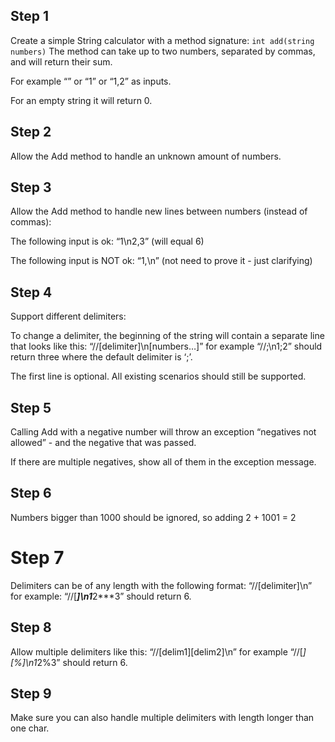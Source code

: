 
## Step 1
Create a simple String calculator with a method signature:
    ```
        int add(string numbers)
    ```
The method can take up to two numbers, separated by commas, and will return their sum.

For example “” or “1” or “1,2” as inputs.

For an empty string it will return 0.

## Step 2
Allow the Add method to handle an unknown amount of numbers.

## Step 3
Allow the Add method to handle new lines between numbers (instead of commas):

The following input is ok: “1\n2,3” (will equal 6)

The following input is NOT ok: “1,\n” (not need to prove it - just clarifying)

## Step 4
Support different delimiters:

To change a delimiter, the beginning of the string will contain a separate line that looks like this: “//[delimiter]\n[numbers…]” for example “//;\n1;2” should return three where the default delimiter is ‘;’.

The first line is optional. All existing scenarios should still be supported.

## Step 5
Calling Add with a negative number will throw an exception “negatives not allowed” - and the negative that was passed.

If there are multiple negatives, show all of them in the exception message.

## Step 6
Numbers bigger than 1000 should be ignored, so adding 2 + 1001 = 2

# Step 7
Delimiters can be of any length with the following format: “//[delimiter]\n” for example: “//[***]\n1***2***3” should return 6.

## Step 8
Allow multiple delimiters like this: “//[delim1][delim2]\n” for example “//[*][%]\n1*2%3” should return 6.

## Step 9
Make sure you can also handle multiple delimiters with length longer than one char.